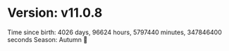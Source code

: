 # Version: v11.0.8
Time since birth: 4026 days, 96624 hours, 5797440 minutes, 347846400 seconds
Season: Autumn 🍁
